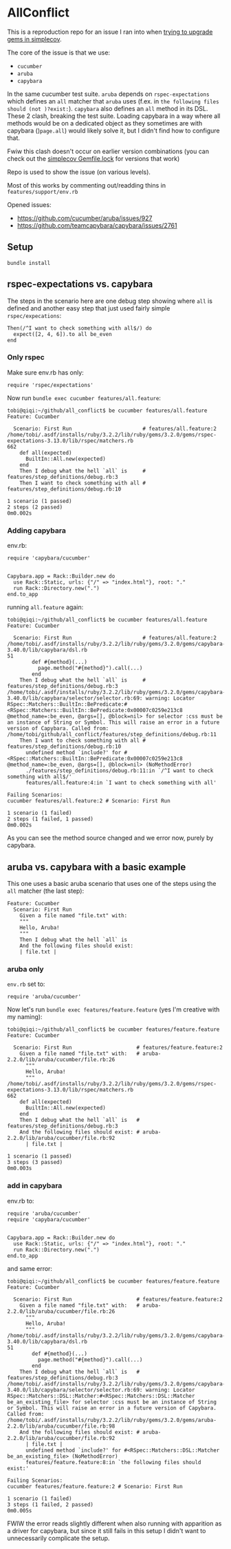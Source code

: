 # AllConflict

This is a reproduction repo for an issue I ran into when [trying to upgrade gems in simplecov](https://github.com/simplecov-ruby/simplecov/pull/1088).

The core of the issue is that we use:

* `cucumber`
* `aruba`
* `capybara`

In the same cucumber test suite. `aruba` depends on `rspec-expectations` which defines an `all` matcher that `aruba` uses (f.ex. in `the following files should (not )?exist:`). `capybara` also defines an `all` method in its DSL. These 2 clash, breaking the test suite. Loading capybara in a way where all methods would be on a dedicated object as they sometimes are with capybara ()`page.all`) would likely solve it, but I didn't find how to configure that.

Fwiw this clash doesn't occur on earlier version combinations (you can check out the [simplecov Gemfile.lock](https://github.com/simplecov-ruby/simplecov/blob/main/Gemfile.lock) for versions that work)

Repo is used to show the issue (on various levels).

Most of this works by commenting out/readding thins in `features/support/env.rb`

Opened issues:
* https://github.com/cucumber/aruba/issues/927
* https://github.com/teamcapybara/capybara/issues/2761

## Setup

`bundle install`

## rspec-expectations vs. capybara

The steps in the scenario here are one debug step showing where `all` is defined and another easy step that just used fairly simple `rspec/expecations`:

```
Then(/^I want to check something with all$/) do
  expect([2, 4, 6]).to all be_even
end
```

### Only rspec

Make sure env.rb has only:

```
require 'rspec/expectations'
```

Now run `bundle exec cucumber features/all.feature`:

```
tobi@qiqi:~/github/all_conflict$ be cucumber features/all.feature
Feature: Cucumber

  Scenario: First Run                       # features/all.feature:2
/home/tobi/.asdf/installs/ruby/3.2.2/lib/ruby/gems/3.2.0/gems/rspec-expectations-3.13.0/lib/rspec/matchers.rb
662
    def all(expected)
      BuiltIn::All.new(expected)
    end
    Then I debug what the hell `all` is     # features/step_definitions/debug.rb:3
    Then I want to check something with all # features/step_definitions/debug.rb:10

1 scenario (1 passed)
2 steps (2 passed)
0m0.002s
```

### Adding capybara

env.rb:

```
require 'capybara/cucumber'


Capybara.app = Rack::Builder.new do
  use Rack::Static, urls: {"/" => "index.html"}, root: "."
  run Rack::Directory.new(".")
end.to_app
```

running `all.feature` again:

```
tobi@qiqi:~/github/all_conflict$ be cucumber features/all.feature
Feature: Cucumber

  Scenario: First Run                       # features/all.feature:2
/home/tobi/.asdf/installs/ruby/3.2.2/lib/ruby/gems/3.2.0/gems/capybara-3.40.0/lib/capybara/dsl.rb
51
        def #{method}(...)
          page.method("#{method}").call(...)
        end
    Then I debug what the hell `all` is     # features/step_definitions/debug.rb:3
/home/tobi/.asdf/installs/ruby/3.2.2/lib/ruby/gems/3.2.0/gems/capybara-3.40.0/lib/capybara/selector/selector.rb:69: warning: Locator RSpec::Matchers::BuiltIn::BePredicate:#<RSpec::Matchers::BuiltIn::BePredicate:0x00007c0259e213c8 @method_name=:be_even, @args=[], @block=nil> for selector :css must be an instance of String or Symbol. This will raise an error in a future version of Capybara. Called from: /home/tobi/github/all_conflict/features/step_definitions/debug.rb:11
    Then I want to check something with all # features/step_definitions/debug.rb:10
      undefined method `include?' for #<RSpec::Matchers::BuiltIn::BePredicate:0x00007c0259e213c8 @method_name=:be_even, @args=[], @block=nil> (NoMethodError)
      ./features/step_definitions/debug.rb:11:in `/^I want to check something with all$/'
      features/all.feature:4:in `I want to check something with all'

Failing Scenarios:
cucumber features/all.feature:2 # Scenario: First Run

1 scenario (1 failed)
2 steps (1 failed, 1 passed)
0m0.002s
```

As you can see the method source changed and we error now, purely by capybara.


## aruba vs. capybara with a basic example

This one uses a basic aruba scenario that uses one of the steps using the `all` matcher (the last step):

```
Feature: Cucumber
  Scenario: First Run
    Given a file named "file.txt" with:
    """
    Hello, Aruba!
    """
    Then I debug what the hell `all` is
    And the following files should exist:
    | file.txt |
```

### aruba only

`env.rb` set to:

```
require 'aruba/cucumber'
```

Now let's run `bundle exec features/feature.feature` (yes I'm creative with my naming):

```
tobi@qiqi:~/github/all_conflict$ be cucumber features/feature.feature
Feature: Cucumber

  Scenario: First Run                     # features/feature.feature:2
    Given a file named "file.txt" with:   # aruba-2.2.0/lib/aruba/cucumber/file.rb:26
      """
      Hello, Aruba!
      """
/home/tobi/.asdf/installs/ruby/3.2.2/lib/ruby/gems/3.2.0/gems/rspec-expectations-3.13.0/lib/rspec/matchers.rb
662
    def all(expected)
      BuiltIn::All.new(expected)
    end
    Then I debug what the hell `all` is   # features/step_definitions/debug.rb:3
    And the following files should exist: # aruba-2.2.0/lib/aruba/cucumber/file.rb:92
      | file.txt |

1 scenario (1 passed)
3 steps (3 passed)
0m0.003s
```

### add in capybara

env.rb to:

```
require 'aruba/cucumber'
require 'capybara/cucumber'


Capybara.app = Rack::Builder.new do
  use Rack::Static, urls: {"/" => "index.html"}, root: "."
  run Rack::Directory.new(".")
end.to_app
```

and same error:

```
tobi@qiqi:~/github/all_conflict$ be cucumber features/feature.feature
Feature: Cucumber

  Scenario: First Run                     # features/feature.feature:2
    Given a file named "file.txt" with:   # aruba-2.2.0/lib/aruba/cucumber/file.rb:26
      """
      Hello, Aruba!
      """
/home/tobi/.asdf/installs/ruby/3.2.2/lib/ruby/gems/3.2.0/gems/capybara-3.40.0/lib/capybara/dsl.rb
51
        def #{method}(...)
          page.method("#{method}").call(...)
        end
    Then I debug what the hell `all` is   # features/step_definitions/debug.rb:3
/home/tobi/.asdf/installs/ruby/3.2.2/lib/ruby/gems/3.2.0/gems/capybara-3.40.0/lib/capybara/selector/selector.rb:69: warning: Locator RSpec::Matchers::DSL::Matcher:#<RSpec::Matchers::DSL::Matcher be_an_existing_file> for selector :css must be an instance of String or Symbol. This will raise an error in a future version of Capybara. Called from: /home/tobi/.asdf/installs/ruby/3.2.2/lib/ruby/gems/3.2.0/gems/aruba-2.2.0/lib/aruba/cucumber/file.rb:98
    And the following files should exist: # aruba-2.2.0/lib/aruba/cucumber/file.rb:92
      | file.txt |
      undefined method `include?' for #<RSpec::Matchers::DSL::Matcher be_an_existing_file> (NoMethodError)
      features/feature.feature:8:in `the following files should exist:'

Failing Scenarios:
cucumber features/feature.feature:2 # Scenario: First Run

1 scenario (1 failed)
3 steps (1 failed, 2 passed)
0m0.005s
```

FWIW the error reads slightly different when also running with apparition as a driver for capybara, but since it still fails in this setup I didn't want to unnecessarily complicate the setup.

